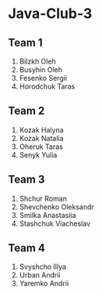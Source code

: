 # Java-Club-3

## Team 1
1. Bilzkh Oleh  
2. Busyhin Oleh  
3. Fesenko Sergii  
4. Horodchuk Taras  

## Team 2
1. Kozak Halyna  
2. Kozak Natalia  
3. Oheruk Taras
4. Senyk Yulia

## Team 3
1. Shchur Roman  
2. Shevchenko Oleksandr  
3. Smilka Anastasiia  
4. Stashchuk Viacheslav  

## Team 4
1. Svyshcho Illya  
2. Urban Andrii  
3. Yaremko Andrii  
